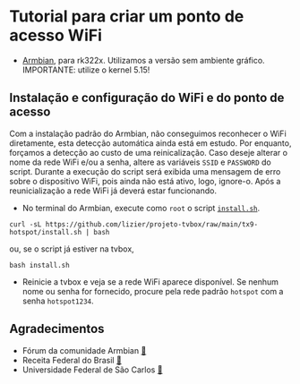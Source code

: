 # Tutorial para criar um ponto de acesso WiFi

* [Armbian](https://github.com/armbian/community/), para rk322x. Utilizamos a versão sem ambiente gráfico. IMPORTANTE: utilize o kernel 5.15!

## Instalação e configuração do WiFi e do ponto de acesso

Com a instalação padrão do Armbian, não conseguimos reconhecer o WiFi diretamente, esta detecção automática ainda está em estudo. Por enquanto, forçamos a detecção ao custo de uma reinicalização.
Caso deseje alterar o nome da rede WiFi e/ou a senha, altere as variáveis `SSID` e `PASSWORD` do script. Durante a execução do script será exibida uma mensagem de erro sobre o dispositivo WiFi, pois ainda não está ativo, logo, ignore-o. Após a reunicialização a rede WiFi já deverá estar funcionando.

* No terminal do Armbian, execute como `root` o script [`install.sh`](./install.sh).
```
curl -sL https://github.com/lizier/projeto-tvbox/raw/main/tx9-hotspot/install.sh | bash
```
ou, se o script já estiver na tvbox,
```
bash install.sh
```

* Reinicie a tvbox e veja se a rede WiFi aparece disponível. Se nenhum nome ou senha for fornecido, procure pela rede padrão `hotspot` com a senha `hotspot1234`.

## Agradecimentos

* Fórum da comunidade Armbian [:link:](https://forum.armbian.com/topic/12656-csc-armbian-for-rk322x-tv-boxes/)
* Receita Federal do Brasil [:link:](https://www.gov.br/receitafederal/pt-br)
* Universidade Federal de São Carlos [:link:](http://ufscar.br)
 
